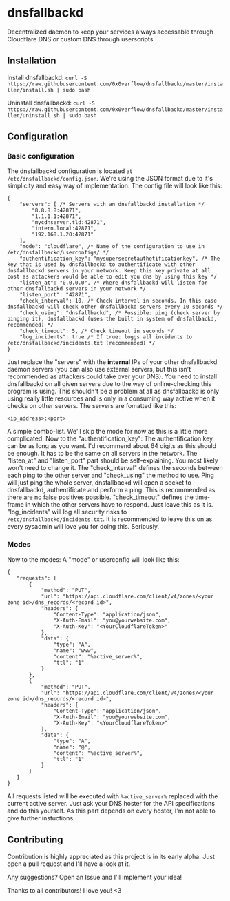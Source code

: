 # dnsfallbackd
Decentralized daemon to keep your services always accessable through Cloudflare DNS or custom DNS through userscripts

## Installation
Install dnsfallbackd:
```curl -S https://raw.githubusercontent.com/0x0verflow/dnsfallbackd/master/installer/install.sh | sudo bash```

Uninstall dnsfallbackd:
```curl -S https://raw.githubusercontent.com/0x0verflow/dnsfallbackd/master/installer/uninstall.sh | sudo bash```

## Configuration
### Basic configuration
The dnsfallbackd configuration is located at ``/etc/dnsfallbackd/config.json``. We're using the JSON format due to it's simplicity and easy way of implementation. The config file will look like this:

```
{
    "servers": [ /* Servers with an dnsfallbackd installation */
        "8.8.8.8:42871",
        "1.1.1.1:42871",
        "mycdnserver.tld:42871",
        "intern.local:42871",
        "192.168.1.20:42871"
    ],
    "mode": "cloudflare", /* Name of the configuration to use in /etc/dnsfallbackd/userconfigs/ */
    "authentification_key": "mysupersecretauthetificationkey", /* The key that is used by dnsfallbackd to authentificate with other dnsfallbackd servers in your network. Keep this key private at all cost as attackers would be able to edit you dns by using this key */
    "listen_at": "0.0.0.0", /* Where dnsfallbackd will listen for other dnsfallbackd servers in your network */
    "listen_port": "42871",
    "check_interval": 10, /* Check interval in seconds. In this case dnsfallbackd will check other dnsfallbackd servers every 10 seconds */
    "check_using": "dnsfallbackd", /* Possible: ping (check server by pinging it), dnsfallbackd (uses the built in system of dnsfallbackd, recommended) */
    "check_timeout": 5, /* Check timeout in seconds */
    "log_incidents": true /* If true: loggs all incidents to /etc/dnsfallbackd/incidents.txt (recommended) */
}
```

Just replace the "servers" with the **internal** IPs of your other dnsfallbackd daemon servers (you can also use external servers, but this isn't recommended as attackers could take over your DNS). You need to install dnsfallbackd on all given servers due to the way of online-checking this program is using. This shouldn't be a problem at all as dnsfallbackd is only using really little resources and is only in a consuming way active when it checks on other servers. The servers are fomatted like this:

```<ip_address>:<port>```

A simple combo-list. We'll skip the mode for now as this is a little more complicated. Now to the "authentification_key": The authentification key can be as long as you want. I'd recommend about 64 digits as this should be enough. It has to be the same on all servers in the network.
The "listen_at" and "listen_port" part should be self-explaining. You most likely won't need to change it.
The "check_interval" defines the seconds between each ping to the other server and "check_using" the method to use. Ping will just ping the whole server, dnsfallbackd will open a socket to dnsfallbackd, authentificate and perform a ping. This is recommended as there are no false positives possible.
"check_timeout" defines the time-frame in which the other servers have to respond. Just leave this as it is.
"log_incidents" will log all security risks to ``/etc/dnsfallbackd/incidents.txt``. It is recommended to leave this on as every sysadmin will love you for doing this. Seriously.

### Modes
Now to the modes: 
A "mode" or userconfig will look like this:

```
{
   "requests": [
       {
           "method": "PUT",
           "url": "https://api.cloudflare.com/client/v4/zones/<your zone id>/dns_records/<record id>",
           "headers": {
               "Content-Type": "application/json",
               "X-Auth-Email": "you@yourwebsite.com",
               "X-Auth-Key": "<YourCloudflareToken>"
           },
           "data": {
               "type": "A",
               "name": "www",
               "content": "%active_server%",
               "ttl": "1"
           }
       },
       {
           "method": "PUT",
           "url": "https://api.cloudflare.com/client/v4/zones/<your zone id>/dns_records/<record id>",
           "headers": {
               "Content-Type": "application/json",
               "X-Auth-Email": "you@yourwebsite.com",
               "X-Auth-Key": "<YourCloudflareToken>"
           },
           "data": {
               "type": "A",
               "name": "@",
               "content": "%active_server%",
               "ttl": "1"
           }
       }
   ]
}
```

All requests listed will be executed with ``%active_server%`` replaced with the current active server. Just ask your DNS hoster for the API specifications and do this yourself. As this part depends on every hoster, I'm not able to give further instuctions.

## Contributing
Contribution is highly appreciated as this project is in its early alpha. Just open a pull request and I'll have a look at it.

Any suggestions? Open an Issue and I'll implement your idea!

Thanks to all contributors! I love you! <3
